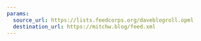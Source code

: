 ```yaml
---
params:
  source_url: https://lists.feedcorps.org/daveblogroll.opml
  destination_url: https://mitchw.blog/feed.xml
---
```

